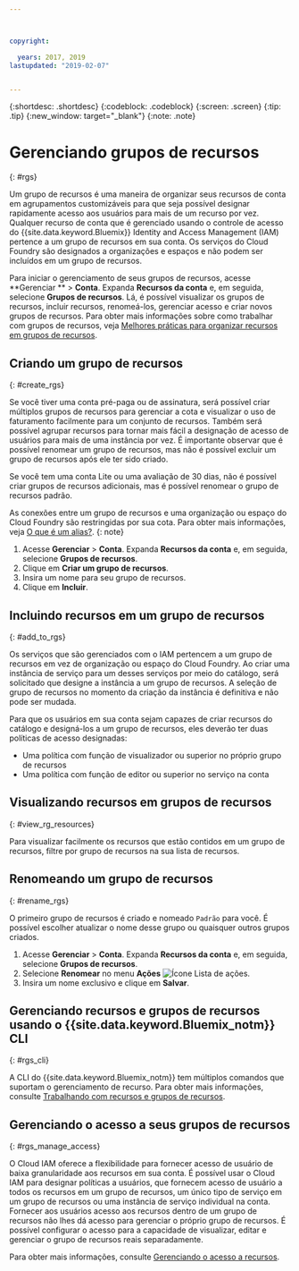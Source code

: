 ```yaml
---



copyright:

  years: 2017, 2019
lastupdated: "2019-02-07"


---
```


{:shortdesc: .shortdesc}
{:codeblock: .codeblock}
{:screen: .screen}
{:tip: .tip}
{:new_window: target="_blank"}
{:note: .note}

# Gerenciando grupos de recursos
{: #rgs}

Um grupo de recursos é uma maneira de organizar seus recursos de conta em agrupamentos customizáveis para que seja possível designar rapidamente acesso aos usuários para mais de um recurso por vez. Qualquer recurso de conta que é gerenciado usando o controle de acesso do {{site.data.keyword.Bluemix}} Identity and Access Management (IAM) pertence a um grupo de recursos em sua conta. Os serviços do Cloud Foundry são designados a organizações e espaços e não podem ser incluídos em um grupo de recursos.

Para iniciar o gerenciamento de seus grupos de recursos, acesse **Gerenciar ** &gt; **Conta**. Expanda **Recursos da conta** e, em seguida, selecione **Grupos de recursos**. Lá, é possível visualizar os grupos de recursos, incluir recursos, renomeá-los, gerenciar acesso e criar novos grupos de recursos. Para obter mais informações sobre como trabalhar com grupos de recursos, veja [Melhores práticas para organizar recursos em grupos de recursos](/docs/resources?topic=resources-bp_resourcegroups).


## Criando um grupo de recursos
{: #create_rgs}

Se você tiver uma conta pré-paga ou de assinatura, será possível criar múltiplos grupos de recursos para gerenciar a cota e visualizar o uso de faturamento facilmente para um conjunto de recursos. Também será possível agrupar recursos para tornar mais fácil a designação de acesso de usuários para mais de uma instância por vez. É importante observar que é possível renomear um grupo de recursos, mas não é possível excluir um grupo de recursos após ele ter sido criado.

Se você tem uma conta Lite ou uma avaliação de 30 dias, não é possível criar grupos de recursos adicionais, mas é possível renomear o grupo de recursos padrão.

As conexões entre um grupo de recursos e uma organização ou espaço do Cloud Foundry são restringidas por sua cota. Para obter mais informações, veja [O que é um alias?](/docs/resources?topic=resources-connect_app#what_is_alias).
{: note}

1. Acesse **Gerenciar** &gt; **Conta**. Expanda **Recursos da conta** e, em seguida, selecione **Grupos de recursos**. 
2. Clique em **Criar um grupo de recursos**.
3. Insira um nome para seu grupo de recursos.
4. Clique em **Incluir**.

## Incluindo recursos em um grupo de recursos
{: #add_to_rgs}

Os serviços que são gerenciados com o IAM pertencem a um grupo de recursos em vez de organização ou espaço do Cloud Foundry. Ao criar uma instância de serviço para um desses serviços por meio do catálogo, será solicitado que designe a instância a um grupo de recursos. A seleção de grupo de recursos no momento da
criação da instância é definitiva e não pode ser mudada.

Para que os usuários em sua conta sejam capazes de criar recursos do catálogo e designá-los a um grupo de recursos, eles deverão ter duas políticas de acesso designadas:

* Uma política com função de visualizador ou superior no próprio grupo de recursos
* Uma política com função de editor ou superior no serviço na conta

## Visualizando recursos em grupos de recursos
{: #view_rg_resources}

Para visualizar facilmente os recursos que estão contidos em um grupo de recursos, filtre por grupo de recursos na sua lista de recursos.

## Renomeando um grupo de recursos
{: #rename_rgs}

O primeiro grupo de recursos é criado e nomeado `Padrão` para você. É possível escolher atualizar o nome desse grupo ou quaisquer outros grupos criados.

1. Acesse **Gerenciar** &gt; **Conta**. Expanda **Recursos da conta** e, em seguida, selecione **Grupos de recursos**. 
2. Selecione **Renomear** no menu **Ações** ![Ícone Lista de ações](../icons/action-menu-icon.svg).
3. Insira um nome exclusivo e clique em **Salvar**.

## Gerenciando recursos e grupos de recursos usando o {{site.data.keyword.Bluemix_notm}} CLI
{: #rgs_cli}

A CLI do {{site.data.keyword.Bluemix_notm}} tem múltiplos comandos que suportam o gerenciamento de recurso. Para obter mais informações, consulte [Trabalhando com recursos e grupos de recursos](/docs/cli/reference/ibmcloud?topic=cloud-cli-ibmcloud_commands_resource#ibmcloud_commands_resource).

## Gerenciando o acesso a seus grupos de recursos
{: #rgs_manage_access}

O Cloud IAM oferece a flexibilidade para fornecer acesso de usuário de baixa granularidade aos recursos em sua conta. É possível usar o Cloud IAM para designar políticas a usuários, que fornecem acesso de usuário a todos os recursos em um grupo de recursos, um único tipo de serviço em um grupo de recursos ou uma instância de serviço individual na conta. Fornecer aos usuários acesso aos recursos dentro de um grupo de recursos não lhes dá acesso para gerenciar o próprio grupo de recursos. É possível configurar o acesso para a capacidade de visualizar, editar e gerenciar o grupo de recursos reais separadamente.

Para obter mais informações, consulte [Gerenciando o acesso a recursos](/docs/iam?topic=iam-iammanidaccser).
